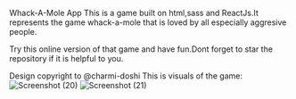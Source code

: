 Whack-A-Mole App
This is a game built on html,sass and ReactJs.It represents the game whack-a-mole that is loved by all especially aggresive people.

Try this online version of that game and have fun.Dont forget to star the repository if it is helpful to you.

Design copyright to @charmi-doshi
This is visuals of the game:
![Screenshot (20)](https://user-images.githubusercontent.com/77275866/228473429-4e906206-a663-4b7f-a154-b93e5537737b.png)
![Screenshot (21)](https://user-images.githubusercontent.com/77275866/228473456-769f47dc-7c0c-4f47-a52c-10fa4f1b8788.png)
